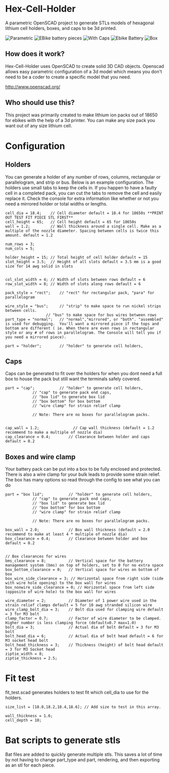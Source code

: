 # Hex-Cell-Holder
A parametric OpenSCAD project to generate STLs models of hexagonal lithium cell holders, boxes, and caps to be 3d printed.


![Parametric](https://media.giphy.com/media/fBPInOvxaOiWQu1nSp/giphy.gif)
![EBike battery pieces](https://i.imgur.com/O8yBjoj.jpg)
![With Caps](https://i.imgur.com/ffPChFY.jpg)
![Ebike Battery](https://i.imgur.com/I0l7Nm4.jpg)
![Box](https://i.imgur.com/kKj4PKd.jpg)


## How does it work?
Hex-Cell-Holder uses OpenSCAD to create solid 3D CAD objects. Openscad allows easy parametric configuration of a 3d model which means you don't need to be a coder to create a specific model that you need.

http://www.openscad.org/

## Who should use this?
This project was primarily created to make lithium ion packs out of 18650 for ebikes with the help of a 3d printer. You can make any size pack you want out of any size lithium cell. 

# Configuration

## Holders
You can generate a holder of any number of rows, columns, rectangular or parallelogram, and strip or bus. Below is an example configuration.
The holders use small tabs to keep the cells in. If you happen to have a faulty cell in a completed pack, you can cut the tabs to remove the cell and easily replace it.
Check the console for extra information like whether or not you need a mirrored holder or total widths or lengths.

    cell_dia = 18.4;    // Cell diameter default = 18.4 for 18650s **PRINT OUT TEST FIT PIECE STL FIRST**
    cell_height = 65;	// Cell height default = 65 for 18650s
    wall = 1.2;         // Wall thickness around a single cell. Make as a multiple of the nozzle diameter. Spacing between cells is twice this amount. default = 1.2

    num_rows = 3;       
    num_cols = 5;

    holder_height = 15; // Total height of cell holder default = 15
    slot_height = 3.5;  // Height of all slots default = 3.5 mm is a good size for 14 awg solid in slots


    col_slot_width = 4; // Width of slots between rows default = 6
    row_slot_width = 8; // Width of slots along rows default = 6

    pack_style = "rect";	// "rect" for rectangular pack, "para" for parallelogram

    wire_style = "bus";		// "strip" to make space to run nickel strips between cells.
                      // "bus" to make space for bus wires between rows
    part_type = "normal";   // "normal","mirrored", or "both". "assembled" is used for debugging.  You'll want a mirrored piece if the tops and bottom are different ( ie. When there are even rows in rectangular style or any # of rows in parallelogram. The Console will tell you if you need a mirrored piece).

    part = "holder";   		// "holder" to generate cell holders, 
## Caps        
Caps can be generated to fit over the holders for when you dont need a full box to house the pack but still want the terminals safely covered.

    part = "cap";   		// "holder" to generate cell holders, 
                // "cap" to generate pack end caps, 
                // "box lid" to generate box lid
                // "box bottom" for box bottom
                // "wire clamp" for strain relief clamp

                // Note: There are no boxes for parallelogram packs.


    cap_wall = 1.2;				  // Cap wall thickness (default = 1.2 recommend to make a multiple of nozzle dia)
    cap_clearance = 0.4;		// Clearance between holder and caps default = 0.2

## Boxes and wire clamp
Your battery pack can be put into a box to be fully enclosed and protected. There is also a wire clamp for your bulk leads to provide some strain relief. The box has many options so read through the config to see what you can do

    part = "box lid";   		// "holder" to generate cell holders, 
                // "cap" to generate pack end caps, 
                // "box lid" to generate box lid
                // "box bottom" for box bottom
                // "wire clamp" for strain relief clamp

                // Note: There are no boxes for parallelogram packs.

    box_wall = 2.0;				// Box wall thickness (default = 2.0 recommend to make at least 4 * multiple of nozzle dia)
    box_clearance = 0.4;		// Clearance between holder and box default = 0.2


    // Box clearances for wires 
    bms_clearance = 8; 			// Vertical space for the battery management system (bms) on top of holders, set to 0 for no extra space
    box_bottom_clearance = 0;	// Vertical space for wires on bottom of box
    box_wire_side_clearance = 3; // Horizontal space from right side (side with wire hole opening) to the box wall for wires
    box_nonwire_side_clearance = 0; // Horizontal space from left side (opposite of wire hole) to the box wall for wires

    wire_diameter = 2;			// Diameter of 1 power wire used in the strain relief clamps default = 5 for 10 awg stranded silicon wire
    wire_clamp_bolt_dia = 3;	// Bolt dia used for clamping wire default = 3 for M3 bolt
    clamp_factor = 0.7;			// Factor of wire diameter to be clamped. Higher number is less clamping force (default=0.7 max=1.0)
    bolt_dia = 3;				// Actual dia of bolt default = 3 for M3 bolt
    bolt_head_dia = 6;			// Actual dia of bolt head default = 6 for M3 socket head bolt
    bolt_head_thickness = 3;	// Thickness (height) of bolt head default = 3 for M3 Socket head
    ziptie_width = 8;
    ziptie_thickness = 2.5;

# Fit test
fit_test.scad generates holders to test fit which cell_dia to use for the holders.

    size_list = [18.0,18.2,18.4,18.6]; // Add size to test in this array.

    wall_thickness = 1.6;
    cell_depth = 10;

# Bat scripts to generate stls
Bat files are added to quickly generate multiple stls. This saves a lot of time by not having to change part_type and part, rendering, and then exporting as an stl for each piece.




